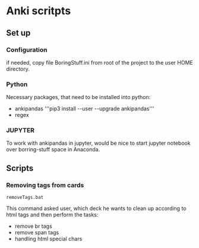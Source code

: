 # Anki scritpts

## Set up
### Configuration
if needed, copy file BoringStuff.ini from root of the project to the user HOME directory.

### Python 
Necessary packages, that need to be installed into python:
- ankipandas   '''pip3 install --user --upgrade ankipandas''' 
- regex 

### JUPYTER
To work with ankipandas in jupyter, would be nice to start jupyter notebook over borring-stuff space in Anaconda. 

## Scripts
### Removing tags from cards
```
removeTags.bat
```
This command asked user, which deck he wants to clean up according to html tags and then perform the tasks:
- remove br tags
- remove span tags
- handling html special chars


